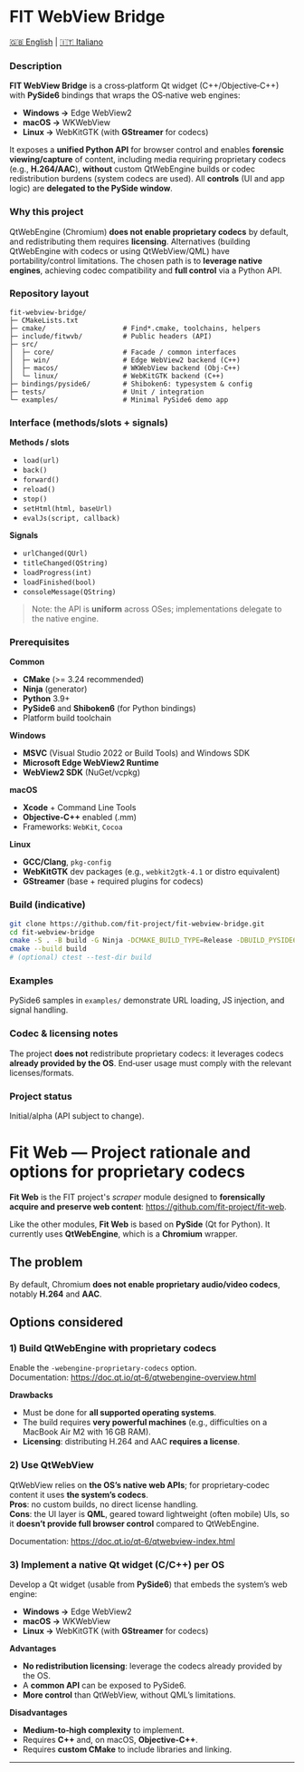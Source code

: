 # FIT WebView Bridge

[🇬🇧 English](README.md) | [🇮🇹 Italiano](README.it.md)

### Description

**FIT WebView Bridge** is a cross‑platform Qt widget (C++/Objective‑C++) with **PySide6** bindings that wraps the OS‑native web engines:
- **Windows →** Edge WebView2
- **macOS →** WKWebView
- **Linux →** WebKitGTK (with **GStreamer** for codecs)

It exposes a **unified Python API** for browser control and enables **forensic viewing/capture** of content, including media requiring proprietary codecs (e.g., **H.264/AAC**), **without** custom QtWebEngine builds or codec redistribution burdens (system codecs are used). All **controls** (UI and app logic) are **delegated to the PySide window**.


### Why this project
QtWebEngine (Chromium) **does not enable proprietary codecs** by default, and redistributing them requires **licensing**. Alternatives (building QtWebEngine with codecs or using QtWebView/QML) have portability/control limitations. The chosen path is to **leverage native engines**, achieving codec compatibility and **full control** via a Python API.

### Repository layout
```
fit-webview-bridge/
├─ CMakeLists.txt
├─ cmake/                   # Find*.cmake, toolchains, helpers
├─ include/fitwvb/          # Public headers (API)
├─ src/
│  ├─ core/                 # Facade / common interfaces
│  ├─ win/                  # Edge WebView2 backend (C++)
│  ├─ macos/                # WKWebView backend (Obj-C++)
│  └─ linux/                # WebKitGTK backend (C++)
├─ bindings/pyside6/        # Shiboken6: typesystem & config
├─ tests/                   # Unit / integration
└─ examples/                # Minimal PySide6 demo app
```

### Interface (methods/slots + signals)
**Methods / slots**
- `load(url)`
- `back()`
- `forward()`
- `reload()`
- `stop()`
- `setHtml(html, baseUrl)`
- `evalJs(script, callback)`

**Signals**
- `urlChanged(QUrl)`
- `titleChanged(QString)`
- `loadProgress(int)`
- `loadFinished(bool)`
- `consoleMessage(QString)`

> Note: the API is **uniform** across OSes; implementations delegate to the native engine.

### Prerequisites
**Common**
- **CMake** (>= 3.24 recommended)
- **Ninja** (generator)
- **Python** 3.9+
- **PySide6** and **Shiboken6** (for Python bindings)
- Platform build toolchain

**Windows**
- **MSVC** (Visual Studio 2022 or Build Tools) and Windows SDK
- **Microsoft Edge WebView2 Runtime**
- **WebView2 SDK** (NuGet/vcpkg)

**macOS**
- **Xcode** + Command Line Tools
- **Objective‑C++** enabled (.mm)
- Frameworks: `WebKit`, `Cocoa`

**Linux**
- **GCC/Clang**, `pkg-config`
- **WebKitGTK** dev packages (e.g., `webkit2gtk-4.1` or distro equivalent)
- **GStreamer** (base + required plugins for codecs)

### Build (indicative)
```bash
git clone https://github.com/fit-project/fit-webview-bridge.git
cd fit-webview-bridge
cmake -S . -B build -G Ninja -DCMAKE_BUILD_TYPE=Release -DBUILD_PYSIDE6_BINDINGS=ON
cmake --build build
# (optional) ctest --test-dir build
```

### Examples
PySide6 samples in `examples/` demonstrate URL loading, JS injection, and signal handling.

### Codec & licensing notes
The project **does not** redistribute proprietary codecs: it leverages codecs **already provided by the OS**. End‑user usage must comply with the relevant licenses/formats.

### Project status
Initial/alpha (API subject to change).

# Fit Web — Project rationale and options for proprietary codecs

**Fit Web** is the FIT project's *scraper* module designed to **forensically acquire and preserve web content**: <https://github.com/fit-project/fit-web>.

Like the other modules, **Fit Web** is based on **PySide** (Qt for Python). It currently uses **QtWebEngine**, which is a **Chromium** wrapper.

## The problem
By default, Chromium **does not enable proprietary audio/video codecs**, notably **H.264** and **AAC**.

## Options considered

### 1) Build QtWebEngine with proprietary codecs
Enable the `-webengine-proprietary-codecs` option.  
Documentation: <https://doc.qt.io/qt-6/qtwebengine-overview.html>

**Drawbacks**
- Must be done for **all supported operating systems**.
- The build requires **very powerful machines** (e.g., difficulties on a MacBook Air M2 with 16 GB RAM).
- **Licensing**: distributing H.264 and AAC **requires a license**.

### 2) Use QtWebView
QtWebView relies on **the OS’s native web APIs**; for proprietary‑codec content it uses **the system’s codecs**.  
**Pros**: no custom builds, no direct license handling.  
**Cons**: the UI layer is **QML**, geared toward lightweight (often mobile) UIs, so it **doesn’t provide full browser control** compared to QtWebEngine.

Documentation: <https://doc.qt.io/qt-6/qtwebview-index.html>

### 3) Implement a native Qt widget (C/C++) per OS
Develop a Qt widget (usable from **PySide6**) that embeds the system’s web engine:

- **Windows →** Edge WebView2
- **macOS →** WKWebView
- **Linux →** WebKitGTK (with **GStreamer** for codecs)

**Advantages**
- **No redistribution licensing**: leverage the codecs already provided by the OS.
- A **common API** can be exposed to PySide6.
- **More control** than QtWebView, without QML’s limitations.

**Disadvantages**
- **Medium‑to‑high complexity** to implement.
- Requires **C++** and, on macOS, **Objective‑C++**.
- Requires **custom CMake** to include libraries and linking.

---
